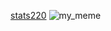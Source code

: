 [stats220](https://connieezhang.github.io/stats220/)
![my_meme](http://localhost:28147/session/preview.png)
